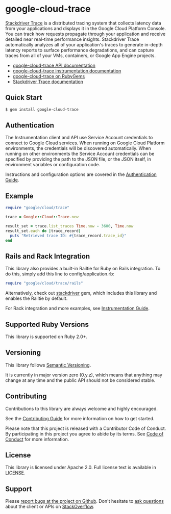 # google-cloud-trace

[Stackdriver Trace](https://cloud.google.com/trace/) is a distributed tracing 
system that collects latency data from your applications and displays it in the 
Google Cloud Platform Console. You can track how requests propagate through your
application and receive detailed near real-time performance insights. 
Stackdriver Trace automatically analyzes all of your application's traces to 
generate in-depth latency reports to surface performance degradations, and can 
capture traces from all of your VMs, containers, or Google App Engine projects.

- [google-cloud-trace API documentation](http://googlecloudplatform.github.io/google-cloud-ruby/#/docs/google-cloud-trace/latest)
- [google-cloud-trace instrumentation documentation](https://googlecloudplatform.github.io/google-cloud-ruby/#/docs/google-cloud-trace/guides/instrumentation)
- [google-cloud-trace on RubyGems](https://rubygems.org/gems/google-cloud-trace)
- [Stackdriver Trace documentation](https://cloud.google.com/trace/docs/)

## Quick Start
```sh
$ gem install google-cloud-trace
```

## Authentication

The Instrumentation client and API use Service Account credentials to connect 
to Google Cloud services. When running on Google Cloud Platform environments, 
the credentials will be discovered automatically. When running on other 
environments the Service Account credentials can be specified by providing the 
path to the JSON file, or the JSON itself, in environment variables or 
configuration code.

Instructions and configuration options are covered in the 
[Authentication Guide](https://googlecloudplatform.github.io/google-cloud-ruby/#/docs/google-cloud-trace/guides/authentication).

## Example

```ruby
require "google/cloud/trace"

trace = Google::Cloud::Trace.new

result_set = trace.list_traces Time.now - 3600, Time.now
result_set.each do |trace_record|
  puts "Retrieved trace ID: #{trace_record.trace_id}"
end
```

## Rails and Rack Integration

This library also provides a built-in Railtie for Ruby on Rails integration. To
 do this, simply add this line to config/application.rb:
```ruby
require "google/cloud/trace/rails"
```

Alternatively, check out [stackdriver](../stackdriver) gem, which includes this 
library and enables the Railtie by default.

For Rack integration and more examples, see 
[Instrumentation Guide](https://googlecloudplatform.github.io/google-cloud-ruby/#/docs/google-cloud-error_reporting/guides/instrumentation).

## Supported Ruby Versions

This library is supported on Ruby 2.0+.

## Versioning

This library follows [Semantic Versioning](http://semver.org/).

It is currently in major version zero (0.y.z), which means that anything may 
change at any time and the public API should not be considered stable.

## Contributing

Contributions to this library are always welcome and highly encouraged.

See the 
[Contributing Guide](https://googlecloudplatform.github.io/google-cloud-ruby/#/docs/guides/contributing) 
for more information on how to get started.

Please note that this project is released with a Contributor Code of Conduct. By
participating in this project you agree to abide by its terms. See 
[Code of Conduct](../CODE_OF_CONDUCT.md) for more information.

## License

This library is licensed under Apache 2.0. Full license text is available in
 [LICENSE](LICENSE).

## Support

Please 
[report bugs at the project on Github](https://github.com/GoogleCloudPlatform/google-cloud-ruby/issues).
Don't hesitate to 
[ask questions](http://stackoverflow.com/questions/tagged/google-cloud-platform+ruby) 
about the client or APIs on [StackOverflow](http://stackoverflow.com).
